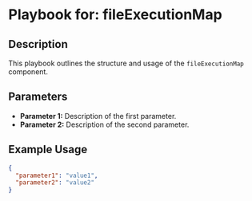# Playbook for: fileExecutionMap

## Description

This playbook outlines the structure and usage of the `fileExecutionMap` component.

## Parameters

- **Parameter 1:** Description of the first parameter.
- **Parameter 2:** Description of the second parameter.

## Example Usage

```json
{
  "parameter1": "value1",
  "parameter2": "value2"
}
```
